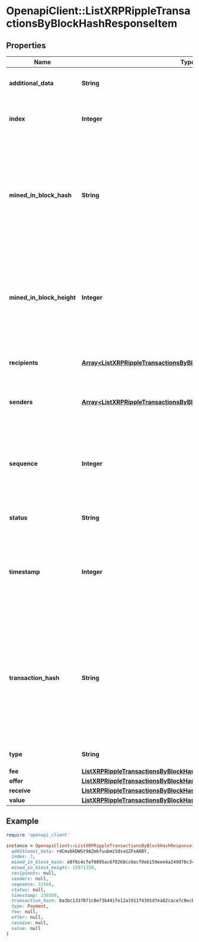 # OpenapiClient::ListXRPRippleTransactionsByBlockHashResponseItem

## Properties

| Name | Type | Description | Notes |
| ---- | ---- | ----------- | ----- |
| **additional_data** | **String** | Represents any additional data that may be needed. | [optional] |
| **index** | **Integer** | Represents the index position of the transaction in the specific block. |  |
| **mined_in_block_hash** | **String** | Represents the hash of the block where this transaction was mined/confirmed for first time. The hash is defined as a cryptographic digital fingerprint made by hashing the block header twice through the SHA256 algorithm. |  |
| **mined_in_block_height** | **Integer** | Represents the hight of the block where this transaction was mined/confirmed for first time. The height is defined as the number of blocks in the blockchain preceding this specific block. |  |
| **recipients** | [**Array&lt;ListXRPRippleTransactionsByBlockHashResponseItemRecipients&gt;**](ListXRPRippleTransactionsByBlockHashResponseItemRecipients.md) | Represents an object of addresses that receive the transactions. |  |
| **senders** | [**Array&lt;ListXRPRippleTransactionsByBlockHashResponseItemSenders&gt;**](ListXRPRippleTransactionsByBlockHashResponseItemSenders.md) | Represents an object of addresses that provide the funds. |  |
| **sequence** | **Integer** | Defines the transaction input&#39;s sequence as an integer, which is is used when transactions are replaced with newer versions before LockTime. |  |
| **status** | **String** | Defines the status of the transaction. |  |
| **timestamp** | **Integer** | Defines the exact date/time in Unix Timestamp when this transaction was mined, confirmed or first seen in Mempool, if it is unconfirmed. |  |
| **transaction_hash** | **String** | Represents the same as &#x60;transactionId&#x60; for account-based protocols like Ethereum, while it could be different in UTXO-based protocols like Bitcoin. E.g., in UTXO-based protocols &#x60;hash&#x60; is different from &#x60;transactionId&#x60; for SegWit transactions. |  |
| **type** | **String** | Defines the type of the transaction. |  |
| **fee** | [**ListXRPRippleTransactionsByBlockHashResponseItemFee**](ListXRPRippleTransactionsByBlockHashResponseItemFee.md) |  |  |
| **offer** | [**ListXRPRippleTransactionsByBlockHashResponseItemOffer**](ListXRPRippleTransactionsByBlockHashResponseItemOffer.md) |  |  |
| **receive** | [**ListXRPRippleTransactionsByBlockHashResponseItemReceive**](ListXRPRippleTransactionsByBlockHashResponseItemReceive.md) |  |  |
| **value** | [**ListXRPRippleTransactionsByBlockHashResponseItemValue**](ListXRPRippleTransactionsByBlockHashResponseItemValue.md) |  |  |

## Example

```ruby
require 'openapi_client'

instance = OpenapiClient::ListXRPRippleTransactionsByBlockHashResponseItem.new(
  additional_data: r4CmvbkDWGt9AZmkfuubmiSdsxGZFxAKBY,
  index: 3,
  mined_in_block_hash: e8f6c4cfef0895ac6f8268cc6ecf0eb159eee4a249d78c344d1a832d4bdd645d,
  mined_in_block_height: 15971358,
  recipients: null,
  senders: null,
  sequence: 32568,
  status: null,
  timestamp: 236589,
  transaction_hash: ba3bc1337071c8e73b441fe12a1911f4365d7ea82cace7c8ecba3ee9f364978b,
  type: Payment,
  fee: null,
  offer: null,
  receive: null,
  value: null
)
```

